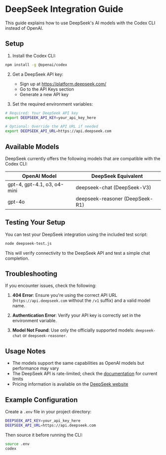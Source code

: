 # DeepSeek Integration Guide

This guide explains how to use DeepSeek's AI models with the Codex CLI instead of OpenAI.

## Setup

1. Install the Codex CLI:

```bash
npm install -g @openai/codex
```

2. Get a DeepSeek API key:
   - Sign up at https://platform.deepseek.com/
   - Go to the API Keys section
   - Generate a new API key

3. Set the required environment variables:

```bash
# Required: Your DeepSeek API key
export DEEPSEEK_API_KEY=your_api_key_here

# Optional: Override the API URL if needed
export DEEPSEEK_API_URL=https://api.deepseek.com
```

## Available Models

DeepSeek currently offers the following models that are compatible with the Codex CLI:

| OpenAI Model | DeepSeek Equivalent |
|--------------|---------------------|
| gpt-4, gpt-4.1, o3, o4-mini | deepseek-chat (DeepSeek-V3) |
| gpt-4o | deepseek-reasoner (DeepSeek-R1) |

## Testing Your Setup

You can test your DeepSeek integration using the included test script:

```bash
node deepseek-test.js
```

This will verify connectivity to the DeepSeek API and test a simple chat completion.

## Troubleshooting

If you encounter issues, check the following:

1. **404 Error**: Ensure you're using the correct API URL (`https://api.deepseek.com` without the `/v1` suffix) and a valid model name.

2. **Authentication Error**: Verify your API key is correctly set in the environment variable.

3. **Model Not Found**: Use only the officially supported models: `deepseek-chat` or `deepseek-reasoner`.

## Usage Notes

- The models support the same capabilities as OpenAI models but performance may vary
- The DeepSeek API is rate-limited; check the [documentation](https://api-docs.deepseek.com/) for current limits
- Pricing information is available on the [DeepSeek website](https://platform.deepseek.com)

## Example Configuration

Create a `.env` file in your project directory:

```bash
DEEPSEEK_API_KEY=your_api_key_here
DEEPSEEK_API_URL=https://api.deepseek.com
```

Then source it before running the CLI:

```bash
source .env
codex
``` 